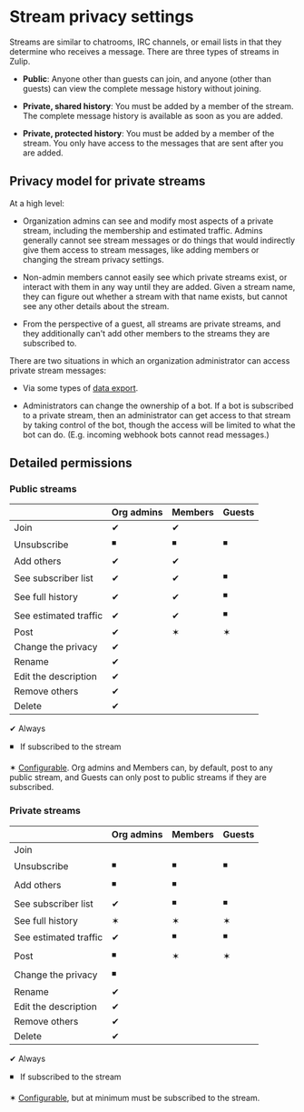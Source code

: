 # Stream privacy settings

Streams are similar to chatrooms, IRC channels, or email lists in that they
determine who receives a message. There are three types of streams in Zulip.

* **Public**: Anyone other than guests can join, and anyone (other
  than guests) can view the complete message history without joining.

* **Private, shared history**: You must be added by a member of the stream. The
  complete message history is available as soon as you are added.

* **Private, protected history**: You must be added by a member of the
  stream. You only have access to the messages that are sent after you are added.

## Privacy model for private streams

At a high level:

* Organization admins can see and modify most aspects of a private stream,
  including the membership and estimated traffic. Admins generally cannot see stream
  messages or do things that would indirectly give them access to stream
  messages, like adding members or changing the stream privacy settings.

* Non-admin members cannot easily see which private streams exist, or interact with
  them in any way until they are added. Given a stream name, they can figure
  out whether a stream with that name exists, but cannot see any other
  details about the stream.

* From the perspective of a guest, all streams are private streams, and they
  additionally can't add other members to the streams they are subscribed to.

There are two situations in which an organization administrator can access
private stream messages:

* Via some types of [data export](/help/export-your-organization).

* Administrators can change the ownership of a bot. If a bot is subscribed
  to a private stream, then an administrator can get access to that stream by
  taking control of the bot, though the access will be limited to what the
  bot can do. (E.g. incoming webhook bots cannot read messages.)

## Detailed permissions

### Public streams

|                       | Org admins | Members   | Guests
|---                    |---         |---        |---
| Join                  | &#10004;   | &#10004;  |
| Unsubscribe           | &#9726;    | &#9726;   | &#9726;
| Add others            | &#10004;   | &#10004;  |
| See subscriber list   | &#10004;   | &#10004;  | &#9726;
| See full history      | &#10004;   | &#10004;  | &#9726;
| See estimated traffic | &#10004;   | &#10004;  | &#9726;
| Post                  | &#10004;   | &#10038;  | &#10038;
| Change the privacy    | &#10004;   |           |
| Rename                | &#10004;   |           |
| Edit the description  | &#10004;   |           |
| Remove others         | &#10004;   |           |
| Delete                | &#10004;   |           |

&#10004; Always

&#9726; &nbsp; If subscribed to the stream

&#10038; [Configurable](/help/stream-sending-policy).  Org admins and
Members can, by default, post to any public stream, and Guests can
only post to public streams if they are subscribed.

### Private streams


|                       | Org admins | Members   | Guests
|---                    |---         |---        |---
| Join                  |            |           |
| Unsubscribe           | &#9726;    | &#9726;   | &#9726;
| Add others            | &#9726;    | &#9726;   |
| See subscriber list   | &#10004;   | &#9726;   | &#9726;
| See full history      | &#10038;   | &#10038;  | &#10038;
| See estimated traffic | &#10004;   | &#9726;   | &#9726;
| Post                  | &#9726;    | &#10038;  | &#10038;
| Change the privacy    | &#9726;    |           |
| Rename                | &#10004;   |           |
| Edit the description  | &#10004;   |           |
| Remove others         | &#10004;   |           |
| Delete                | &#10004;   |           |

&#10004; Always

&#9726; &nbsp; If subscribed to the stream

&#10038; [Configurable](/help/stream-sending-policy), but at minimum
must be subscribed to the stream.
